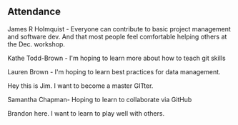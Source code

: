 ## Attendance

James R Holmquist - Everyone can contribute to basic project management and software dev. And that most people feel comfortable helping others at the Dec. workshop.

Kathe Todd-Brown - I'm hoping to learn more about how to teach git skills

Lauren Brown - I'm hoping to learn best practices for data management.  

Hey this is Jim.  I want to become a master GITter. 

Samantha Chapman- Hoping to learn to collaborate via GitHub

Brandon here. I want to learn to play well with others.
  

